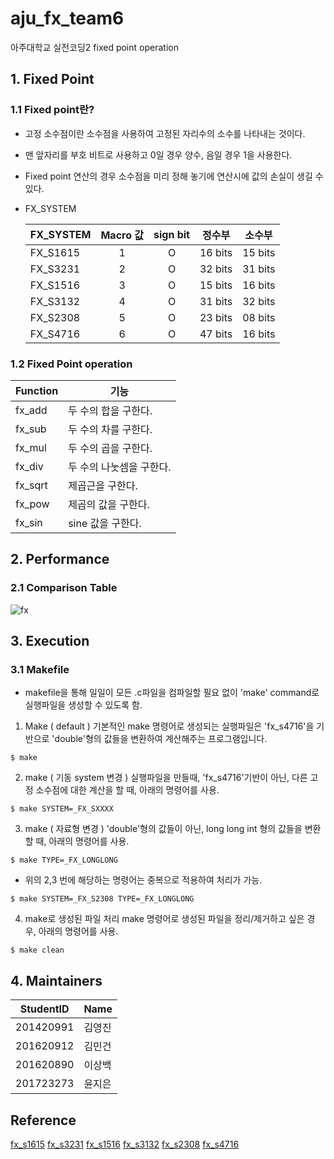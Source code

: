 # aju_fx_team6
아주대학교 실전코딩2 fixed point operation

## 1. Fixed Point

### 1.1 Fixed point란?
* 고정 소수점이란 소수점을 사용하여 고정된 자리수의 소수를 나타내는 것이다.
* 맨 앞자리를 부호 비트로 사용하고 0일 경우 양수, 음일 경우 1을 사용한다.
* Fixed point 연산의 경우 소수점을 미리 정해 놓기에 연산시에 값의 손실이 생길 수 있다.  
* FX_SYSTEM

    |FX_SYSTEM|Macro 값|sign bit|정수부|소수부|
    |---|:---:|:---:|---|---|
    |FX_S1615|1|O|16 bits|15 bits|
    |FX_S3231|2|O|32 bits|31 bits|
    |FX_S1516|3|O|15 bits|16 bits|
    |FX_S3132|4|O|31 bits|32 bits|
    |FX_S2308|5|O|23 bits|08 bits|
    |FX_S4716|6|O|47 bits|16 bits|

### 1.2 Fixed Point operation
|Function|기능|
|---|---|
|fx_add|두 수의 합을 구한다.|
|fx_sub|두 수의 차를 구한다.|
|fx_mul|두 수의 곱을 구한다.|
|fx_div|두 수의 나눗셈을 구한다.|
|fx_sqrt|제곱근을 구한다.|
|fx_pow|제곱의 값을 구한다.|
|fx_sin|sine 값을 구한다.|

## 2. Performance

### 2.1 Comparison Table

![fx](https://user-images.githubusercontent.com/54850435/91063059-73ae2000-e668-11ea-902d-a59f75cdfb79.png)

## 3. Execution

### 3.1 Makefile

* makefile을 통해 일일이 모든 .c파일을 컴파일할 필요 없이 'make' command로 실행파일을 생성할 수 있도록 함.

1. Make ( default )
기본적인 make 명령어로 생성되는 실행파일은 'fx_s4716'을 기반으로 'double'형의 값들을 변환하여 계산해주는 프로그램입니다.
```
$ make
```

2. make ( 기동 system 변경 )
실행파일을 만들때, 'fx_s4716'기반이 아닌, 다른 고정 소수점에 대한 계산을 할 때, 아래의 명령어를 사용.
```
$ make SYSTEM=_FX_SXXXX
```

3. make ( 자료형 변경 )
'double'형의 값들이 아닌, long long int 형의 값들을 변환할 때, 아래의 명령어를 사용.
```
$ make TYPE=_FX_LONGLONG
```

* 위의 2,3 번에 해당하는 명령어는 중복으로 적용하여 처리가 가능.
```
$ make SYSTEM=_FX_S2308 TYPE=_FX_LONGLONG
```

4. make로 생성된 파일 처리
make 명령어로 생성된 파일을 정리/제거하고 싶은 경우, 아래의 명령어를 사용.
```
$ make clean
```

## 4. Maintainers
|StudentID|Name|
|---|---|
|201420991|김영진|
|201620912|김민건|
|201620890|이상백|
|201723273|윤지은|

## Reference
[fx_s1615](https://git.ajou.ac.kr/realcoding2_team1/battle_c_1)
[fx_s3231](https://git.ajou.ac.kr/fx_s3231/fx_s3231)
[fx_s1516](https://git.ajou.ac.kr/battle_c_3/fx_s1516)
[fx_s3132](https://git.ajou.ac.kr/battle_c_4/fx_s3132)
[fx_s2308](https://git.ajou.ac.kr/battle_C_5/fx_s2308)
[fx_s4716](https://git.ajou.ac.kr/battle_c_6/fx_s4716)
